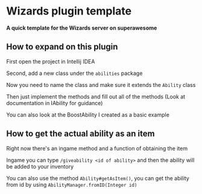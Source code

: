 # Wizards plugin template
**A quick template for the Wizards server on superawesome**

## How to expand on this plugin
First open the project in Intellij IDEA

Second, add a new class under the `abilities` package

Now you need to name the class and make sure it extends the `Ability` class

Then just implement the methods and fill out all of the methods (Look at documentation in IAbility for guidance)

You can also look at the BoostAbility I created as a basic example

## How to get the actual ability as an item
Right now there's an ingame method and a function of obtaining the item

Ingame you can type `/giveability <id of ability>` and then the ability will be added to your inventory

You can also use the method `Ability#getAsItem()`, you can get the ability from id by using `AbilityManager.fromID(Integer id)`

